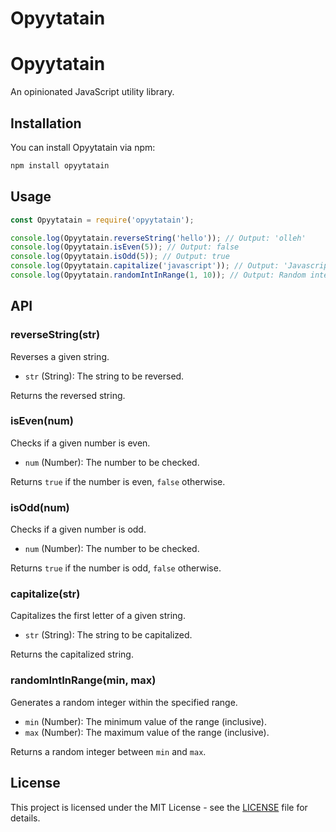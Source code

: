 # Opyytatain

# Opyytatain

An opinionated JavaScript utility library.

## Installation

You can install Opyytatain via npm:

```bash
npm install opyytatain
```

## Usage

```javascript
const Opyytatain = require('opyytatain');

console.log(Opyytatain.reverseString('hello')); // Output: 'olleh'
console.log(Opyytatain.isEven(5)); // Output: false
console.log(Opyytatain.isOdd(5)); // Output: true
console.log(Opyytatain.capitalize('javascript')); // Output: 'Javascript'
console.log(Opyytatain.randomIntInRange(1, 10)); // Output: Random integer between 1 and 10
```

## API

### reverseString(str)

Reverses a given string.

- `str` (String): The string to be reversed.

Returns the reversed string.

### isEven(num)

Checks if a given number is even.

- `num` (Number): The number to be checked.

Returns `true` if the number is even, `false` otherwise.

### isOdd(num)

Checks if a given number is odd.

- `num` (Number): The number to be checked.

Returns `true` if the number is odd, `false` otherwise.

### capitalize(str)

Capitalizes the first letter of a given string.

- `str` (String): The string to be capitalized.

Returns the capitalized string.

### randomIntInRange(min, max)

Generates a random integer within the specified range.

- `min` (Number): The minimum value of the range (inclusive).
- `max` (Number): The maximum value of the range (inclusive).

Returns a random integer between `min` and `max`.

## License

This project is licensed under the MIT License - see the [LICENSE](LICENSE) file for details.
